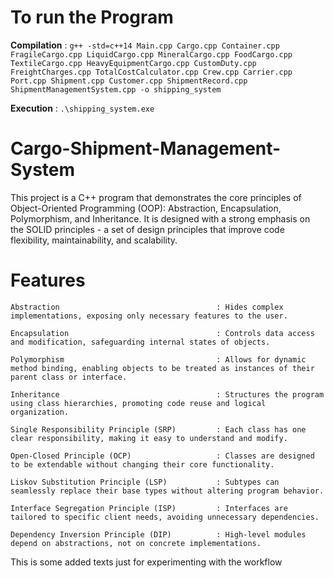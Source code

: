 # To run the Program
**Compilation** : `g++ -std=c++14 Main.cpp Cargo.cpp Container.cpp FragileCargo.cpp LiquidCargo.cpp MineralCargo.cpp FoodCargo.cpp TextileCargo.cpp HeavyEquipmentCargo.cpp CustomDuty.cpp FreightCharges.cpp TotalCostCalculator.cpp Crew.cpp Carrier.cpp Port.cpp Shipment.cpp Customer.cpp ShipmentRecord.cpp ShipmentManagementSystem.cpp -o shipping_system`

**Execution** : `.\shipping_system.exe`

# Cargo-Shipment-Management-System
This project is a C++ program that demonstrates the core principles of Object-Oriented Programming (OOP): Abstraction, Encapsulation, Polymorphism, and Inheritance. It is designed with a strong emphasis on the SOLID principles - a set of design principles that improve code flexibility, maintainability, and scalability.

# Features
```
Abstraction                                   : Hides complex implementations, exposing only necessary features to the user.

Encapsulation                                 : Controls data access and modification, safeguarding internal states of objects.

Polymorphism                                  : Allows for dynamic method binding, enabling objects to be treated as instances of their parent class or interface.

Inheritance                                   : Structures the program using class hierarchies, promoting code reuse and logical organization.

Single Responsibility Principle (SRP)         : Each class has one clear responsibility, making it easy to understand and modify.

Open-Closed Principle (OCP)                   : Classes are designed to be extendable without changing their core functionality.

Liskov Substitution Principle (LSP)           : Subtypes can seamlessly replace their base types without altering program behavior.

Interface Segregation Principle (ISP)         : Interfaces are tailored to specific client needs, avoiding unnecessary dependencies.

Dependency Inversion Principle (DIP)          : High-level modules depend on abstractions, not on concrete implementations.
```
This is some added texts just for experimenting with the workflow
